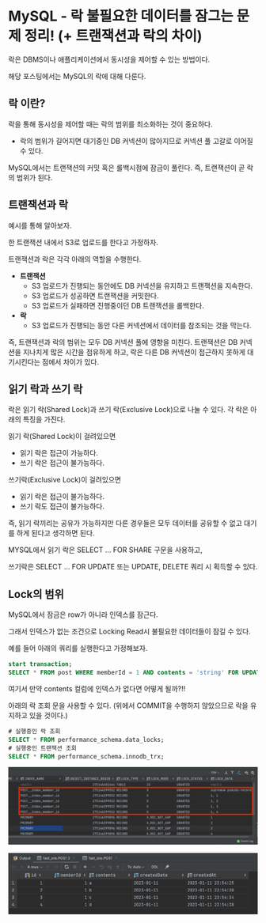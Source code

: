 # MySQL - 락 불필요한 데이터를 잠그는 문제 정리! (+ 트랜잭션과 락의 차이)

락은 DBMS이나 애플리케이션에서 동시성을 제어할 수 있는 방법이다.

해당 포스팅에서는 MySQL의 락에 대해 다룬다.

## 락 이란?

락을 통해 동시성을 제어할 때는 락의 범위를 최소화하는 것이 중요하다.

- 락의 범위가 길어지면 대기중인 DB 커넥션이 많아지므로 커넥션 풀 고갈로 이어질 수 있다.

MySQL에서는 트랜잭션의 커밋 혹은 롤백시점에 잠금이 풀린다. 즉, 트랜잭션이 곧 락의 범위가 된다.

## 트랜잭션과 락

예시를 통해 알아보자.

한 트랜잭션 내에서 S3로 업로드를 한다고 가정하자.

트랜잭션과 락은 각각 아래의 역할을 수행한다.
- **트랜잭션**
  - S3 업로드가 진행되는 동안에도 DB 커넥션을 유지하고 트랜잭션을 지속한다. 
  - S3 업로드가 성공하면 트랜잭션을 커밋한다. 
  - S3 업로드가 실패하면 진행중이던 DB 트랜잭션을 롤백한다.
- **락**
  - S3 업로드가 진행되는 동안 다른 커넥션에서 데이터를 참조되는 것을 막는다.

즉, 트랜잭션과 락의 범위는 모두 DB 커넥션 풀에 영향을 미친다. 트랜잭션은 DB 커넥션을 지나치게 많은 시간을 점유하게 하고, 락은 다른 DB 커넥션이 접근하지 못하게 대기시킨다는 점에서 차이가 있다.

## 읽기 락과 쓰기 락

락은 읽기 락(Shared Lock)과 쓰기 락(Exclusive Lock)으로 나눌 수 있다. 각 락은 아래의 특징을 가진다.

읽기 락(Shared Lock)이 걸려있으면
- 읽기 락은 접근이 가능하다.
- 쓰기 락은 접근이 불가능하다.

쓰기락(Exclusive Lock)이 걸려있으면
- 읽기 락은 접근이 불가능하다.
- 쓰기 락도 접근이 불가능하다.

즉, 읽기 락끼리는 공유가 가능하지만 다른 경우들은 모두 데이터를 공유할 수 없고 대기를 하게 된다고 생각하면 된다.

MYSQL에서 읽기 락은 SELECT ... FOR SHARE 구문을 사용하고,

쓰기락은 SELECT ... FOR UPDATE 또는 UPDATE, DELETE 쿼리 시 획득할 수 있다.

## Lock의 범위

MySQL에서 잠금은 row가 아니라 인덱스를 잠근다.

그래서 인덱스가 없는 조건으로 Locking Read시 불필요한 데이터들이 잠길 수 있다.

예를 들어 아래의 쿼리를 실행한다고 가정해보자.

```sql
start transaction;
SELECT * FROM post WHERE memberId = 1 AND contents = 'string' FOR UPDATE;
```

여기서 만약 contents 컬럼에 인덱스가 없다면 어떻게 될까?!!

아래의 락 조회 문을 사용할 수 있다. (위에서 COMMIT을 수행하지 않았으므로 락을 유지하고 있을 것이다.)

```sql
# 실행중인 락 조회
SELECT * FROM performance_schema.data_locks;
# 실행중인 트랜잭션 조회
SELECT * FROM performance_schema.innodb_trx;
```

![img.png](img.png)

![img_1.png](img_1.png)

